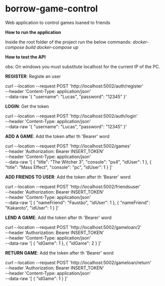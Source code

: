 # borrow-game-control
Web application to control games loaned to friends


**How to run the application**

Inside the root folder of the project run the below commands:
*docker-compose build*
*docker-compose up*

**How to test the API**

obs: On windows you must substitute localhost for the current IP of the PC.

**REGISTER**: Registe an user

curl --location --request POST 'http://localhost:5002/auth/register' \
--header 'Content-Type: application/json' \
--data-raw '{
    "username": "Lucas",
    "password": "12345"
}'


**LOGIN**: Get the token

curl --location --request POST 'http://localhost:5002/auth/login' \
--header 'Content-Type: application/json' \
--data-raw '{
    "username": "Lucas",
    "password": "12345"
}'

**ADD A GAME**: Add the token after th 'Bearer' word

curl --location --request POST 'http://localhost:5002/games' \
--header 'Authorization: Bearer INSERT_TOKEN' \
--header 'Content-Type: application/json' \
--data-raw '[
    {
        "title": "The Witcher 3",
        "console": "ps4",
        "idUser": 1
    },
    {
        "title": "Mass Effect",
        "console": "pc",
        "idUser": 1
    }
]'

**ADD FRIENDS TO USER**: Add the token after th 'Bearer' word

curl --location --request POST 'http://localhost:5002/friendsuser' \
--header 'Authorization: Bearer INSERT_TOKEN' \
--header 'Content-Type: application/json' \
--data-raw '[
    {
        "nameFriend": "Faustão",
        "idUser": 1
    },
    {
        "nameFriend": "Kakaroto",
        "idUser": 1
    }
]'

**LEND A GAME**: Add the token after th 'Bearer' word

curl --location --request POST 'http://localhost:5002/gameloan/2' \
--header 'Authorization: Bearer INSERT_TOKEN' \
--header 'Content-Type: application/json' \
--data-raw '[
    {
        "idGame": 1
    },
    {
        "idGame": 2
    }
]'

**RETURN GAME**: Add the token after th 'Bearer' word

curl --location --request POST 'http://localhost:5002/gameloan/return' \
--header 'Authorization: Bearer INSERT_TOKEN' \
--header 'Content-Type: application/json' \
--data-raw '[
    {
        "idGame": 1
    }
]'